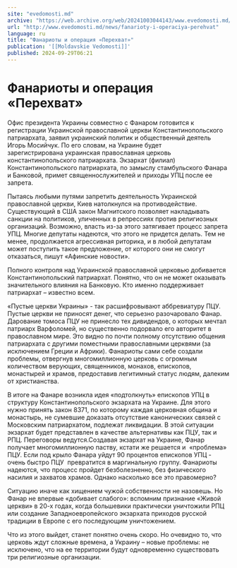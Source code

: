 ```yaml
---
site: "evedomosti.md"
archive: "https://web.archive.org/web/20241003044143/www.evedomosti.md/news/fanarioty-i-operaciya-perehvat"
url: "http://www.evedomosti.md/news/fanarioty-i-operaciya-perehvat"
language: ru
title: "Фанариоты и операция «Перехват»"
publication: '[[Moldavskie Vedomosti]]'
published: 2024-09-29T06:21
---
```


# Фанариоты и операция «Перехват»

Офис президента Украины совместно с Фанаром готовится к регистрации Украинской православной церкви Константинопольского патриархата, заявил украинский политик и общественный деятель Игорь Мосийчук. По его словам, на Украине будет зарегистрирована украинская православная церковь константинопольского патриархата. Экзархат (филиал) Константинопольского патриархата, по замыслу стамбульского Фанара и Банковой, примет священнослужителей и приходы УПЦ после ее запрета.

Пытаясь любыми путями запретить деятельность Украинской православной церкви, Киев натолкнулся на противодействие. Существующий в США закон Магнитского позволяет накладывать санкции на политиков, уличенных в репрессиях против религиозных организаций. Возможно, власть из-за этого затягивает процесс запрета УПЦ. Многие депутаты надеются, что этого не придется делать. Тем не менее, продолжается агрессивная риторика, и в любой депутатам может поступить такое предложение, от которого они не смогут отказаться, пишут «Афинские новости».

Полного контроля над Украинской православной церковью добивается Константинопольский патриархат. Понятно, что он не может оказывать значительного влияния на Банковую. Кто именно поддерживает патриархат – известно всем.

«Пустые церкви Украины» - так расшифровывают аббревиатуру ПЦУ. Пустые церкви не приносят денег, что серьезно разочаровало Фанар. Дарование томоса ПЦУ не принесло тех дивидендов, о которых мечтал патриарх Варфоломей, но существенно подорвало его авторитет в православном мире. Это видно по почти полному отсутствию общения патриархата с другими поместными православными церквями (за исключением Греции и Африки). Фанариоты сами себе создали проблемы, отвергнув многомиллионную церковь с огромным количеством верующих, священников, монахов, епископов, монастырей и храмов, предоставив легитимный статус людям, далеким от христианства.

В итоге на Фанаре возникла идея «подтолкнуть» епископов УПЦ в структуру Константинопольского экзархата на Украине. Для этого нужно принять закон 8371, по которому каждая церковная община и монастырь, не сумевшие доказать отсутствие канонических связей с Московским патриархатом, подлежат ликвидации. В этой ситуации экзархат будет представлен в качестве альтернативы как ПЦУ, так и РПЦ. Переговоры ведутся.Создавая экзархат на Украине, Фанар получает многомиллионную паству, кстати же решается и  «проблема» ПЦУ. Если под крыло Фанара уйдут 90 процентов епископов УПЦ - очень быстро ПЦУ  превратится в маргинальную группу. Фанариоты надеются, что процесс пройдет безболезненно, без физического насилия и захватов храмов. Однако насколько все это правомерно?

Ситуацию иначе как хищением чужой собственности не назовешь. Но Фанар не впервые «добивает слабого»: вспомним признание «Живой церкви» в 20-х годах, когда большевики практически уничтожили РПЦ или создание Западноевропейского экзархата приходов русской традиции в Европе с его последующим уничтожением.

Что из этого выйдет, станет понятно очень скоро. Но очевидно то, что церковь ждут сложные времена, а Украину – новые проблемы: не исключено, что на ее территории будут одновременно существовать три религиозные организации.